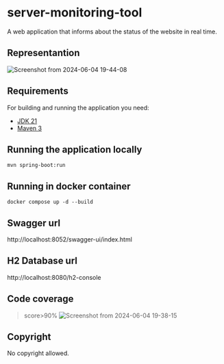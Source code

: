 # server-monitoring-tool

A web application that informs about the status of the website in real time.

## Representantion
![Screenshot from 2024-06-04 19-44-08](https://github.com/JacekKaczmarek10/Server-Monitoring-Tool/assets/104677364/41b8271d-01c4-4a2e-82aa-2eb4efd65041)


## Requirements

For building and running the application you need:

- [JDK 21](https://www.oracle.com/pl/java/technologies/downloads/)
- [Maven 3](https://maven.apache.org)

## Running the application locally


```shell
mvn spring-boot:run
```

## Running in docker container


```shell
docker compose up -d --build
```

## Swagger url
http://localhost:8052/swagger-ui/index.html

## H2 Database url
http://localhost:8080/h2-console

## Code coverage

> score>90%
![Screenshot from 2024-06-04 19-38-15](https://github.com/JacekKaczmarek10/Server-Monitoring-Tool/assets/104677364/1a5bd41b-e32d-4d2f-ad05-cfc2a6f4bc79)


## Copyright

No copyright allowed. 




